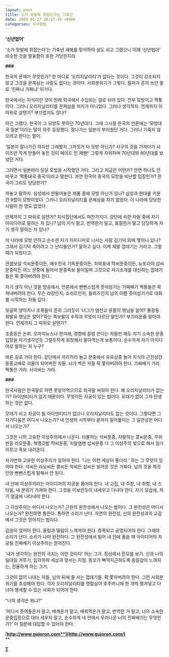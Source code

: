 ```yaml
---
layout: post
title: 소가 뒷발에 쥐잡는다는 기축년
date: 2009-01-27 20:17:49 +0900
categories: 시사칼럼
---
```

**'신년법어'**

‘소가 뒷발에 쥐잡는다’는 기축년 새해를 맞이하야 설도 쇠고 그랬으니 이제 ‘신년법어’ 비슷한 것을 발표함이 또한 가당한지라.

**###**

한국의 문제가 무엇인가? 한 마디로 ‘오리지날리티’가 없다는 것이다. 그것이 강조되지 않고 그것을 문제삼는 사람도 없다는 것이다. 사회분위기가 그렇다. 필자가 흔히 쓰던 말로 ‘진짜냐 가짜냐’ 이거다.

한국에서는 지식이란 것이 원래 외국에서 수입되는 걸로 되어 있다. 전부 모방이고 짝퉁이다. 그러니 오리지날리티를 문제삼을 처지가 아니었다. 그러나 생각하자. 언제까지 이 따위로 살텐가? 부끄럽지도 않나?

하긴 그랬다. 한국이 그 모방도 못하던 70년대다. 그때 그시절 한국의 언론에는 ‘모방대국 일본’이라는 말이 자주 등장했다. 잘나가는 일본이 부러웠던 거다. 그러니 기죽지 않으려고 한다는 말이.

‘일본이 잘나가긴 하지만 그래봤자 그까짓거 다 모방 아닌가? 서구의 것을 가져다가 사이즈만 작게 만들어 놓은 것이 메이드 인 재팬!’ 그렇게 자위하며 70년대와 80년대를 보냈던 거다. 

그러면서 일본따라 살살 모방을 시작했던 거다. 그리고 지금은 어떤가? 안면 하나도 안바꾸고 ‘짝퉁대국 중국’이라고 말한다. 과연 한국이 중국의 모방을 비난할 입장인가? 한국이 그리도 당당한가?

까놓고 말하자. 삼성에서 만들어놓은 제품 중에 모방 아닌거 있나? 삼성과 현대를 키운건 9할이 모방이었다. 그러니 오리지날리티를 문제삼을 자가 없었다. 이 나라에 당당한 사람이 한 명도 없었다.

언제까지 그 따위로 살텐가? 지식집단에서도 마찬가지다. 강단에 속한 자들 중에 자기 아이디어로 말하는 자 있나? 남의 지식 말고, 번역한거 말고, 표절한거 말고 당당하게 자기 생각 말하는 자 있나?

이 나라에 모방 안하고 순수한 자기 아이디어로 나서는 사람 김기덕 외에 몇이나 있나? 그래서 김기덕 죽이려고 그 난리들인가? 말하고 싶다. 이제 제발 껍데기는 가라고. 그럴 때가 되었다고.

관셈보살 석씨문중이든, 예수천국 기독문중이든, 좌파동네 막씨문중이든, 뉴또라이 삽씨문중이든 어느 문중에 들어서 문중족보 들이밀며 그것으로 자기소개를 대신하는 껍데기들은 확 쫓아버려야 한다.

자기 생각 아닌 것을 방송에서, 언론에서 뻔뻔스럽게 줏어섬기는 가짜배기 짝퉁들은 확 쳐내버려야 한다. 무슨 라캉인지, 소쉬르인지, 들뢰즈인지 남의 이름 줏어섬기기로 대화를 시작하는 자들 있다.

뒷골목 양아치나 조폭들이 흔히 그러듯이 ‘너그가 염천교 용팔이 행님을 알어? 불광동 휘발유 행님은 알어?’하는 족보팔이 수작과 무엇이 다르단 말인가? 부끄러운줄 알아야 한다. 언제까지 그 따위로 살텐가?

조중동은 논외. 오마이뉴스나 한겨레, 경향에 칼럼 쓴다는 자들만 해도 자기 소속한 문중 입장을 자기생각인듯 그럴듯하게 포장해서 팔아먹는게 보통이다. 순수하게 자기 아이디어로 말하는 자 누구?

바른 길로 가야 한다. 강단에서 끼리끼리 놀고 문중에서 유유상종 놀아 지식의 근친상간 동종교배로 괴물이 되어버린 자들. 뇌가 썩은 자들 확 쫓아버려야 한다. 가짜배기 가라. 짝퉁은 가라. 사이비는 가라.

**\###** 

한국사람은 한국말로 하면 못알아먹으므로 외국말 써줘야 한다. 왜 오리지날리티가 없는가? 아이덴티티가 없기 때문이다. 무엇이든 자궁이 있는 법이다. 모태가 없이 그저 탄생하는 것은 없다. 

모태가 되고 자궁이 될 아이덴티티가 없으니 오리지날리티도 없는 것이다. 그렇다면 그 자기다움은 어디서 나오는가? 내 인생의 시작부터 끝까지 밀어붙이는 그 일관성은 어디서 나오는가?

그것은 나의 고유한 이상주의에서 나온다. 타불하는 석씨문중, 자왈하는 콩씨문중, 무위빈둥 라오문중, 혁명깃발 막씨문중, 지랄염병 삽씨문중 다 그 이상주의 빛으로 해서 일가 이루고 족보 내려온다. 

자기만의 고유한 이상주의가 있어야 한다. ‘나는 이런 세상이 좋더라.’ 하는 그 무엇이 있어야 한다. 석씨든 라오씨든 콩씨든 막씨든 삽씨든 빌어온 것은 가짜다. 남의 것을 제것인양 뻔뻔스럽게 말해서 안 된다.

내 안에 이상주의라는 아이디어의 자궁을 품어야 한다. 내 고집, 내 주장, 내 취향, 내 스타일, 내 분위기 가져야 한다. 그것을 이보란듯이 내세우고 다녀야 한다. 자기 모습에, 자기 얼굴에 나타내야 한다.

그 이상주의는 어디서 나오는가? 근원의 완전성에서 나오는 법이다. 그 완전성은 어디서 나오는가? 완전하면 통한다. 통하면 소리가 난다. 자연의 완전성, 신의 완전성과의 교감에서 그것은 얻어지는 법이다.

감응이 있어야 한다. 울림과 떨림이 느껴져야 한다. 증폭되고 공명되어야 한다. 그래야 소리가 난다. 소리가 나야 완전하다. 그 완전성에서 빌어 내 안에 품을 때 아이디어의 자궁될 진짜배기 이상주의는 얻어진다. 

‘내가 생각하는 완전의 극치는 이런 것이다’ 하는 그거. 정상에서 전모를 보기. 신과 나의 일대일 겨루기, 입각하여 세상과 맞서는 지점. 똥꼬가 뻑적지근하도록 충일감이 느껴지는, 전율하게 하는 그거. 

그것이 없이 나대는 자들, 남의 뒤에 줄 서는 껍데기들. 확 쫓아버려야 한다. 그런 사회분위기를 조성해야 한다. 각자 오리지날리티를 명함삼아 호주머니에 한 개씩 챙겨넣고 다녀야 행세할 수 있는 사회가 되어야 한다.

“너의 생각은 뭐냐?”

‘어디서 줏어들은거 말고, 베껴온거 말고, 배워먹은거 말고, 번역한 거 말고, 너의 소속한 문중입장으로 대타 세우지 말고, 순수하게 네 안에서 우러나온 너의 진짜배기는 무엇인가?’ 이 질문에 대답할 수 있어야 한다.

[**http://www.gujoron.com**](http://www.gujoron.com/)**  
** 

**∑**